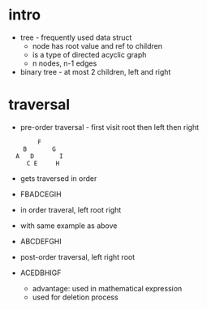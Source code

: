 # intro
- tree - frequently used data struct
  - node has root value and ref to children
  - is a type of directed acyclic graph
  - n nodes, n-1 edges 
- binary tree - at most 2 children, left and right

# traversal 
- pre-order traversal - first visit root then left then right
```
        F
    B       G
  A   D       I
     C E     H
```
- gets traversed in order
- FBADCEGIH

- in order traveral, left root right
- with same example as above 
- ABCDEFGHI

- post-order traversal, left right root
- ACEDBHIGF
  - advantage: used in mathematical expression
  - used for deletion process 
